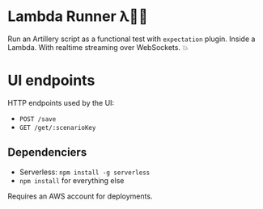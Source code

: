 # Lambda Runner λ🏃‍♂️

Run an Artillery script as a functional test with `expectation` plugin. Inside a Lambda. With realtime streaming over WebSockets. 💥

# UI endpoints

HTTP endpoints used by the UI:

- `POST /save`
- `GET /get/:scenarioKey`

## Dependenciers

- Serverless: `npm install -g serverless`
- `npm install` for everything else

Requires an AWS account for deployments.
